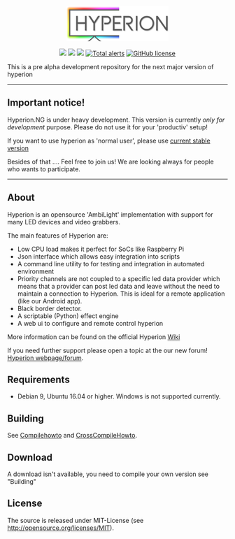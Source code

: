<p align="center">
    <img src="./assets/webconfig/img/hyperion/hyperionlogo.png">
</p>

<p align="center">
    <a href="https://www.hyperion-project.org" alt="Forum">
      <img src="https://img.shields.io/website/https/hyperion-project.org.svg?down_color=red&down_message=offline&up_color=green&up_message=online" /></a>
    <a href="https://github.com/hyperion-project/hyperion.ng/graphs/contributors" alt="Contributors">
        <img src="https://img.shields.io/github/contributors/hyperion-project/hyperion.ng.svg" /></a>
    <a href="https://travis-ci.org/hyperion-project/hyperion.ng" alt="Travis-CI">
        <img src="https://travis-ci.org/hyperion-project/hyperion.ng.svg?branch=master" /></a>
    <a href="https://lgtm.com/projects/g/hyperion-project/hyperion.ng/alerts/">
        <img src="https://img.shields.io/lgtm/alerts/g/hyperion-project/hyperion.ng.svg"
            alt="Total alerts"/></a>
    <a href="https://raw.githubusercontent.com/hyperion-project/hyperion.ng/master/LICENSE">
        <img src="https://img.shields.io/badge/License-MIT-yellow.svg"
            alt="GitHub license"></a>
</p>

This is a pre alpha development repository for the next major version of hyperion

--------
## **Important notice!**

Hyperion.NG is under heavy development. This version is currently _only for development_ purpose.
Please do not use it for your 'productiv' setup!

If you want to use hyperion as 'normal user', please use [current stable version](https://github.com/hyperion-project/hyperion)

Besides of that ....  Feel free to join us! We are looking always for people who wants to participate.

--------
## About

Hyperion is an opensource 'AmbiLight' implementation with support for many LED devices and video grabbers.

The main features of Hyperion are:
* Low CPU load makes it perfect for SoCs like Raspberry Pi
* Json interface which allows easy integration into scripts
* A command line utility to for testing and integration in automated environment
* Priority channels are not coupled to a specific led data provider which means that a provider can post led data and leave without the need to maintain a connection to Hyperion. This is ideal for a remote application (like our Android app).
* Black border detector.
* A scriptable (Python) effect engine
* A web ui to configure and remote control hyperion

More information can be found on the official Hyperion [Wiki](https://wiki.hyperion-project.org)

If you need further support please open a topic at the our new forum!
[Hyperion webpage/forum](https://www.hyperion-project.org).

## Requirements
* Debian 9, Ubuntu 16.04 or higher. Windows is not supported currently.

## Building
See [Compilehowto](CompileHowto.md) and [CrossCompileHowto](CrossCompileHowto.txt).

## Download
A download isn't available, you need to compile your own version see "Building"

## License
The source is released under MIT-License (see http://opensource.org/licenses/MIT).
